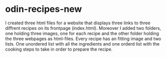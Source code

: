 # odin-recipes-new
I created three html files for a website that displays three links to three diffrent recipes on its frontpage (index.html). Moreover I added two folders, one holding three images, one for each recipe and the other folder holding the three webpages as html-files. Every recipe has an fitting image and two lists. One unordered list with all the ingredients and one orderd list with the cooking steps to take in order to prepare the recipe.